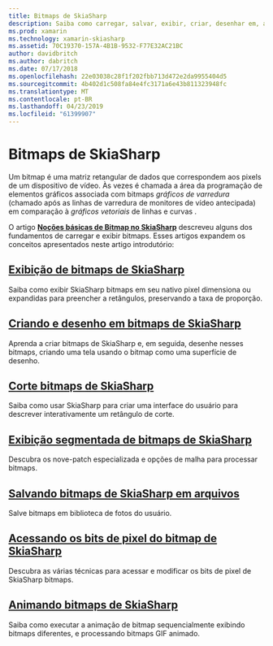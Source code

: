 ```yaml
---
title: Bitmaps de SkiaSharp
description: Saiba como carregar, salvar, exibir, criar, desenhar em, animar e acessar os bits de SkiaSharp bitmaps.
ms.prod: xamarin
ms.technology: xamarin-skiasharp
ms.assetid: 70C19370-157A-4B1B-9532-F77E32AC21BC
author: davidbritch
ms.author: dabritch
ms.date: 07/17/2018
ms.openlocfilehash: 22e03038c28f1f202fbb713d472e2da9955404d5
ms.sourcegitcommit: 4b402d1c508fa84e4fc3171a6e43b811323948fc
ms.translationtype: MT
ms.contentlocale: pt-BR
ms.lasthandoff: 04/23/2019
ms.locfileid: "61399907"
---
```

# <a name="skiasharp-bitmaps"></a>Bitmaps de SkiaSharp

Um bitmap é uma matriz retangular de dados que correspondem aos pixels de um dispositivo de vídeo. Às vezes é chamada a área da programação de elementos gráficos associada com bitmaps _gráficos de varredura_ (chamado após as linhas de varredura de monitores de vídeo antecipada) em comparação à _gráficos vetoriais_ de linhas e curvas . 

O artigo **[Noções básicas de Bitmap no SkiaSharp](../basics/bitmaps.md)** descreveu alguns dos fundamentos de carregar e exibir bitmaps. Esses artigos expandem os conceitos apresentados neste artigo introdutório:

## <a name="displaying-skiasharp-bitmapsdisplayingmd"></a>[Exibição de bitmaps de SkiaSharp](displaying.md)

Saiba como exibir SkiaSharp bitmaps em seu nativo pixel dimensiona ou expandidas para preencher a retângulos, preservando a taxa de proporção.

## <a name="creating-and-drawing-on-skiasharp-bitmapsdrawingmd"></a>[Criando e desenho em bitmaps de SkiaSharp](drawing.md)

Aprenda a criar bitmaps de SkiaSharp e, em seguida, desenhe nesses bitmaps, criando uma tela usando o bitmap como uma superfície de desenho.

## <a name="cropping-skiasharp-bitmapscroppingmd"></a>[Corte bitmaps de SkiaSharp](cropping.md)

Saiba como usar SkiaSharp para criar uma interface do usuário para descrever interativamente um retângulo de corte.

## <a name="segmented-display-of-skiasharp-bitmapssegmentedmd"></a>[Exibição segmentada de bitmaps de SkiaSharp](segmented.md)

Descubra os nove-patch especializada e opções de malha para processar bitmaps.

## <a name="saving-skiasharp-bitmaps-to-filessavingmd"></a>[Salvando bitmaps de SkiaSharp em arquivos](saving.md)

Salve bitmaps em biblioteca de fotos do usuário.

## <a name="accessing-skiasharp-bitmap-pixel-bitspixel-bitsmd"></a>[Acessando os bits de pixel do bitmap de SkiaSharp](pixel-bits.md)

Descubra as várias técnicas para acessar e modificar os bits de pixel de SkiaSharp bitmaps.

## <a name="animating-skiasharp-bitmapsanimatingmd"></a>[Animando bitmaps de SkiaSharp](animating.md)

Saiba como executar a animação de bitmap sequencialmente exibindo bitmaps diferentes, e processando bitmaps GIF animado.

